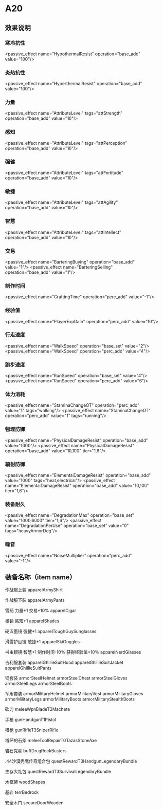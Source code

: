 # A20

## 效果说明

### 寒冷抗性

<passive_effect name="HypothermalResist" operation="base_add" value="100"/>

### 炎热抗性

<passive_effect name="HyperthermalResist" operation="base_add" value="100"/>

### 力量

<passive_effect name="AttributeLevel" tags="attStrength" operation="base_add" value="10"/>

### 感知

<passive_effect name="AttributeLevel" tags="attPerception" operation="base_add" value="10"/>

### 强健

<passive_effect name="AttributeLevel" tags="attFortitude" operation="base_add" value="10"/>

### 敏捷

<passive_effect name="AttributeLevel" tags="attAgility" operation="base_add" value="10"/>

### 智慧

<passive_effect name="AttributeLevel" tags="attIntellect" operation="base_add" value="10"/>

### 交易

<passive_effect name="BarteringBuying" operation="base_add" value="1"/>
<passive_effect name="BarteringSelling" operation="base_add" value="1"/>

### 制作时间

<passive_effect name="CraftingTime" operation="perc_add" value="-1"/>

### 经验值

<passive_effect name="PlayerExpGain" operation="perc_add" value="10"/>

### 行走速度

<passive_effect name="WalkSpeed" operation="base_set" value="2"/>
<passive_effect name="WalkSpeed" operation="perc_add" value="4"/>


### 跑步速度

<passive_effect name="RunSpeed" operation="base_set" value="4"/>
<passive_effect name="RunSpeed" operation="perc_add" value="6"/>

### 体力消耗

<passive_effect name="StaminaChangeOT" operation="perc_add" value="1" tags="walking"/>
<passive_effect name="StaminaChangeOT" operation="perc_add" value="1" tags="running"/>

### 物理防御

<passive_effect name="PhysicalDamageResist" operation="base_add" value="1000"/>
<passive_effect name="PhysicalDamageResist" operation="base_add" value="10,100" tier="1,6"/>

### 辐射防御

<passive_effect name="ElementalDamageResist" operation="base_add" value="1000" tags="heat,electrical"/>
<passive_effect name="ElementalDamageResist" operation="base_add" value="10,100" tier="1,6"/>

### 装备耐久

<passive_effect name="DegradationMax" operation="base_set" value="1000,6000" tier="1,6"/>
<passive_effect name="DegradationPerUse" operation="base_set" value="0" tags="heavyArmorDeg"/>

### 噪音

<passive_effect name="NoiseMultiplier" operation="perc_add" value="-1"/>

## 装备名称（item name）

作战服上装
apparelArmyShirt

作战服下装
apparelArmyPants

雪茄 力量+1 交易+10%
apparelCigar

墨镜 感知+1
apparelShades

硬汉墨镜 强健+1
apparelToughGuySunglasses

滑雪护目镜 敏捷+1
apparelSkiGoggles

书虫眼镜 智慧+1 制作时间-10% 获得经验值+10%
apparelNerdGlasses

吉利服套装
apparelGhillieSuitHood
apparelGhillieSuitJacket
apparelGhillieSuitPants

钢套装
armorSteelHelmet
armorSteelChest
armorSteelGloves
armorSteelLegs
armorSteelBoots

军用套装
armorMilitaryHelmet
armorMilitaryVest
armorMilitaryGloves
armorMilitaryLegs
armorMilitaryBoots
armorMilitaryStealthBoots

砍刀
meleeWpnBladeT3Machete

手枪
gunHandgunT1Pistol

猎枪
gunRifleT3SniperRifle

塔萨的石斧
meleeToolRepairT0TazasStoneAxe

岩石克星
buffDrugRockBusters

.44沙漠秃鹰传奇组合包
questRewardT3HandgunLegendaryBundle

生存大礼包
questRewardT3SurvivalLegendaryBundle

木框架
woodShapes

基岩
terrBedrock

安全木门
secureDoorWooden
